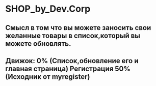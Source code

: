 # SHOP_by_Dev.Corp
Смысл в том что вы можете заносить свои желанные товары в список,который вы можете обновлять.
------------------
Движок: 0% (Список,обновление его и главная страница)
Регистрация 50% (Исходник от myregister)
----------------
